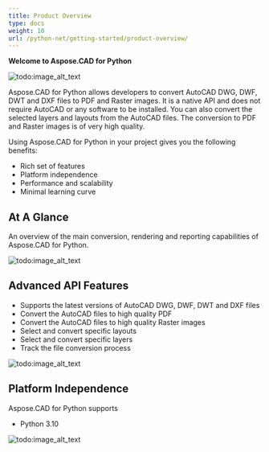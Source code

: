```yaml
---
title: Product Overview
type: docs
weight: 10
url: /python-net/getting-started/product-overview/
---
```


**Welcome to Aspose.CAD for Python**

![todo:image_alt_text](/_assets/python-net/product-overview_1.png)

Aspose.CAD for Python allows developers to convert AutoCAD DWG, DWF, DWT and DXF files to PDF and Raster images. It is a native API and does not require AutoCAD or any software to be installed. You can also convert the selected layers and layouts from the AutoCAD files. The conversion to PDF and Raster images is of very high quality.

Using Aspose.CAD for Python in your project gives you the following benefits:

- Rich set of features
- Platform independence
- Performance and scalability
- Minimal learning curve




## **At A Glance**
An overview of the main conversion, rendering and reporting capabilities of Aspose.CAD for Python.

![todo:image_alt_text](/_assets/python-net/product-overview_2.png)
## **Advanced API Features**
- Supports the latest versions of AutoCAD DWG, DWF, DWT and DXF files
- Convert the AutoCAD files to high quality PDF
- Convert the AutoCAD files to high quality Raster images
- Select and convert specific layouts
- Select and convert specific layers
- Track the file conversion process

![todo:image_alt_text](/_assets/python-net/product-overview_3.png)

## **Platform Independence**
Aspose.CAD for Python supports

- Python 3.10

![todo:image_alt_text](/_assets/python-net/product-overview_4.png)


